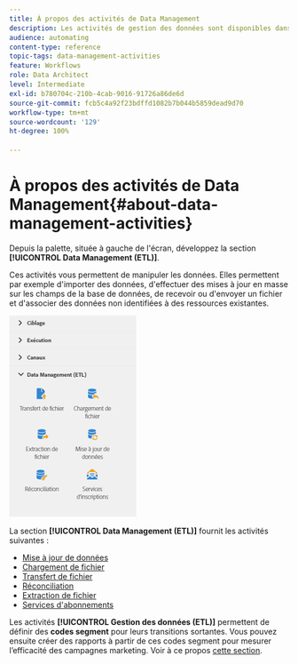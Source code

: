 ```yaml
---
title: À propos des activités de Data Management
description: Les activités de gestion des données sont disponibles dans le côté gauche de l'écran.
audience: automating
content-type: reference
topic-tags: data-management-activities
feature: Workflows
role: Data Architect
level: Intermediate
exl-id: b780704c-210b-4cab-9016-91726a86de6d
source-git-commit: fcb5c4a92f23bdffd1082b7b044b5859dead9d70
workflow-type: tm+mt
source-wordcount: '129'
ht-degree: 100%

---
```


# À propos des activités de Data Management{#about-data-management-activities}

Depuis la palette, située à gauche de l&#39;écran, développez la section **[!UICONTROL Data Management (ETL)]**.

Ces activités vous permettent de manipuler les données. Elles permettent par exemple d&#39;importer des données, d&#39;effectuer des mises à jour en masse sur les champs de la base de données, de recevoir ou d&#39;envoyer un fichier et d&#39;associer des données non identifiées à des ressources existantes.

![](assets/wkf_etl_activities.png)

La section **[!UICONTROL Data Management (ETL)]** fournit les activités suivantes :

* [Mise à jour de données](../../automating/using/update-data.md)
* [Chargement de fichier](../../automating/using/load-file.md)
* [Transfert de fichier](../../automating/using/transfer-file.md)
* [Réconciliation](../../automating/using/reconciliation.md)
* [Extraction de fichier](../../automating/using/extract-file.md)
* [Services d&#39;abonnements](../../automating/using/subscription-services.md)

Les activités **[!UICONTROL Gestion des données (ETL)]** permettent de définir des **codes segment** pour leurs transitions sortantes. Vous pouvez ensuite créer des rapports à partir de ces codes segment pour mesurer l’efficacité des campagnes marketing. Voir à ce propos [cette section](../../reporting/using/creating-a-report-workflow-segment.md).
